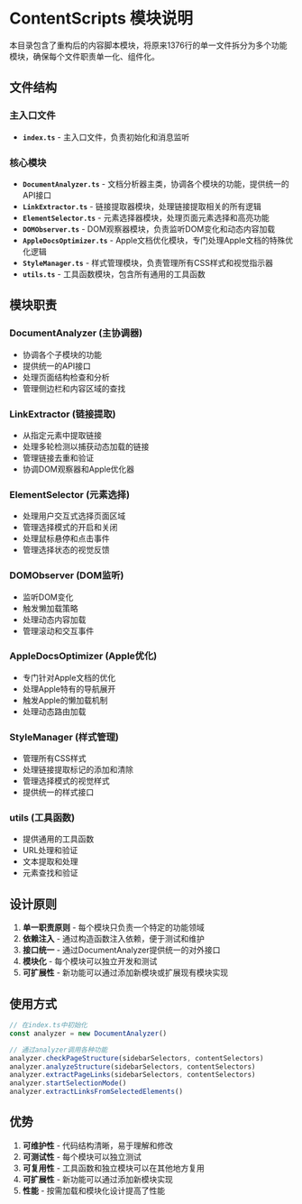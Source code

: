 # ContentScripts 模块说明

本目录包含了重构后的内容脚本模块，将原来1376行的单一文件拆分为多个功能模块，确保每个文件职责单一化、组件化。

## 文件结构

### 主入口文件
- **`index.ts`** - 主入口文件，负责初始化和消息监听

### 核心模块
- **`DocumentAnalyzer.ts`** - 文档分析器主类，协调各个模块的功能，提供统一的API接口
- **`LinkExtractor.ts`** - 链接提取器模块，处理链接提取相关的所有逻辑
- **`ElementSelector.ts`** - 元素选择器模块，处理页面元素选择和高亮功能
- **`DOMObserver.ts`** - DOM观察器模块，负责监听DOM变化和动态内容加载
- **`AppleDocsOptimizer.ts`** - Apple文档优化模块，专门处理Apple文档的特殊优化逻辑
- **`StyleManager.ts`** - 样式管理模块，负责管理所有CSS样式和视觉指示器
- **`utils.ts`** - 工具函数模块，包含所有通用的工具函数

## 模块职责

### DocumentAnalyzer (主协调器)
- 协调各个子模块的功能
- 提供统一的API接口
- 处理页面结构检查和分析
- 管理侧边栏和内容区域的查找

### LinkExtractor (链接提取)
- 从指定元素中提取链接
- 处理多轮检测以捕获动态加载的链接
- 管理链接去重和验证
- 协调DOM观察器和Apple优化器

### ElementSelector (元素选择)
- 处理用户交互式选择页面区域
- 管理选择模式的开启和关闭
- 处理鼠标悬停和点击事件
- 管理选择状态的视觉反馈

### DOMObserver (DOM监听)
- 监听DOM变化
- 触发懒加载策略
- 处理动态内容加载
- 管理滚动和交互事件

### AppleDocsOptimizer (Apple优化)
- 专门针对Apple文档的优化
- 处理Apple特有的导航展开
- 触发Apple的懒加载机制
- 处理动态路由加载

### StyleManager (样式管理)
- 管理所有CSS样式
- 处理链接提取标记的添加和清除
- 管理选择模式的视觉样式
- 提供统一的样式接口

### utils (工具函数)
- 提供通用的工具函数
- URL处理和验证
- 文本提取和处理
- 元素查找和验证

## 设计原则

1. **单一职责原则** - 每个模块只负责一个特定的功能领域
2. **依赖注入** - 通过构造函数注入依赖，便于测试和维护
3. **接口统一** - 通过DocumentAnalyzer提供统一的对外接口
4. **模块化** - 每个模块可以独立开发和测试
5. **可扩展性** - 新功能可以通过添加新模块或扩展现有模块实现

## 使用方式

```typescript
// 在index.ts中初始化
const analyzer = new DocumentAnalyzer()

// 通过analyzer调用各种功能
analyzer.checkPageStructure(sidebarSelectors, contentSelectors)
analyzer.analyzeStructure(sidebarSelectors, contentSelectors)
analyzer.extractPageLinks(sidebarSelectors, contentSelectors)
analyzer.startSelectionMode()
analyzer.extractLinksFromSelectedElements()
```

## 优势

1. **可维护性** - 代码结构清晰，易于理解和修改
2. **可测试性** - 每个模块可以独立测试
3. **可复用性** - 工具函数和独立模块可以在其他地方复用
4. **可扩展性** - 新功能可以通过添加新模块实现
5. **性能** - 按需加载和模块化设计提高了性能

